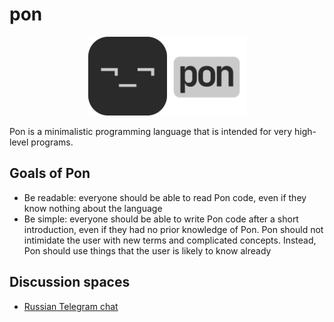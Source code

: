 # pon

<div align="center">
<img src="promotional/pon%20logo%20with%20text.png" alt="Pon logo with text" width="50%">
</div>

Pon is a minimalistic programming language that is intended for very high-level programs.

## Goals of Pon

* Be readable: everyone should be able to read Pon code, even if they know nothing about the language
* Be simple: everyone should be able to write Pon code after a short introduction, even if they had no prior knowledge of Pon. Pon should not intimidate the user with new terms and complicated concepts. Instead, Pon should use things that the user is likely to know already

## Discussion spaces

* [Russian Telegram chat](https://t.me/+iKLFLYwAn7diM2Qy)
